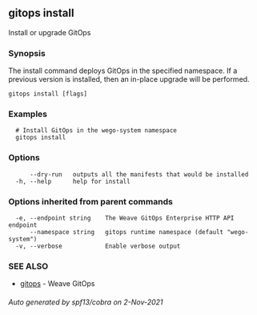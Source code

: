 ## gitops install

Install or upgrade GitOps

### Synopsis

The install command deploys GitOps in the specified namespace.
If a previous version is installed, then an in-place upgrade will be performed.

```
gitops install [flags]
```

### Examples

```
  # Install GitOps in the wego-system namespace
  gitops install
```

### Options

```
      --dry-run   outputs all the manifests that would be installed
  -h, --help      help for install
```

### Options inherited from parent commands

```
  -e, --endpoint string    The Weave GitOps Enterprise HTTP API endpoint
      --namespace string   gitops runtime namespace (default "wego-system")
  -v, --verbose            Enable verbose output
```

### SEE ALSO

* [gitops](gitops.md)	 - Weave GitOps

###### Auto generated by spf13/cobra on 2-Nov-2021
